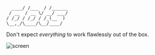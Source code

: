 ```       __      __      
  ____/ /___  / /______
 / __  / __ \/ __/ ___/
/ /_/ / /_/ / /_(__  ) 
\__,_/\____/\__/____/  
```
Don't expect *everything* to work flawlessly out of the box.

![screen](https://u.teknik.io/robll.png)
